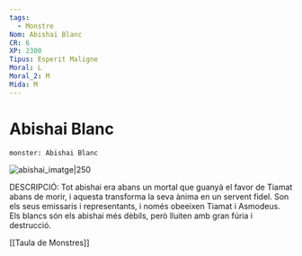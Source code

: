 ```yaml
---
tags:
  - Monstre
Nom: Abishai Blanc
CR: 6
XP: 2300
Tipus: Esperit Maligne
Moral: L
Moral_2: M
Mida: M
---
```

# Abishai Blanc

```statblock
monster: Abishai Blanc
```

![abishai_imatge|250](https://static.wikia.nocookie.net/forgottenrealms/images/8/86/WhiteAbishai_p163.jpg/revision/latest?cb=20190520210614)

DESCRIPCIÓ: 
Tot abishai era abans un mortal que guanyà el favor de Tiamat abans de morir, i aquesta transforma la seva ànima en un servent fidel. Son els seus emissaris i representants, i només obeeixen Tiamat i Asmodeus. Els blancs són els abishai més dèbils, però lluiten amb gran fúria i destrucció.

[[Taula de Monstres]]